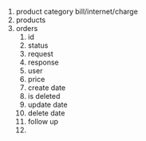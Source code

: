 1. product category bill/internet/charge
2. products
3. orders
	1. id
	2. status
	3. request
	4. response
	5. user
	6. price
	7. create date
	8. is deleted
	9. update date
	10. delete date
	11. follow up
	13. 